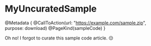 # MyUncuratedSample

@Metadata {
    @CallToAction(url: "https://example.com/sample.zip", purpose: download)
    @PageKind(sampleCode)
}

Oh no! I forgot to curate this sample code article. 😔

<!-- Copyright (c) 2023 Apple Inc and the Swift Project authors. All Rights Reserved. -->
